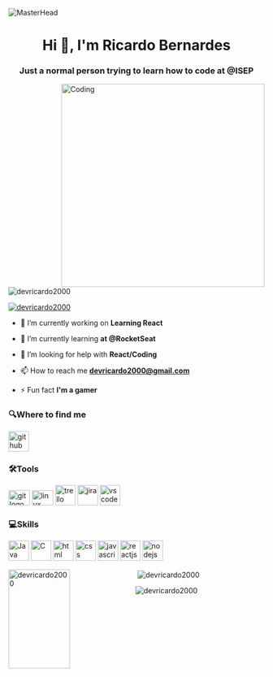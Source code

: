![MasterHead](https://camo.githubusercontent.com/5b1d292467a7b41f288e50d450674ef3cfb99862405c58b6d440957ae3519c22/68747470733a2f2f666972656261736573746f726167652e676f6f676c65617069732e636f6d2f76302f622f666c6578692d636f64696e672e61707073706f742e636f6d2f6f2f64656d706769372d35323066386435662d363364342d343435332d383832322d6462633134396165323766382e6769663f616c743d6d6564696126746f6b656e3d39316330633762322d393363332d343032392d623031312d316138373033633537333064)
<h1 align="center">Hi 👋, I'm Ricardo Bernardes</h1>
<h3 align="center">Just a normal person trying to learn how to code at @ISEP</h3>
<img align="right" alt="Coding" width="400" src="https://media1.giphy.com/media/v1.Y2lkPTc5MGI3NjExbTYzdzM2dGF0M3Z4eHR1azNmMzFrdDdhYTJvMHBnYXIwZmJzZW9wZCZlcD12MV9pbnRlcm5hbF9naWZfYnlfaWQmY3Q9Zw/bGgsc5mWoryfgKBx1u/giphy.gif">

<p align="left"> <img src="https://komarev.com/ghpvc/?username=devricardo2000&label=Profile%20views&color=0e75b6&style=flat" alt="devricardo2000" /> </p>

<p align="left"> <a href="https://twitter.com/devricardo2000" target="blank"><img src="https://img.shields.io/twitter/follow/devricardo2000?logo=twitter&style=for-the-badge" alt="devricardo2000" /></a> </p>

- 🔭 I’m currently working on **Learning React**

- 🌱 I’m currently learning **at @RocketSeat**

- 🤝 I’m looking for help with **React/Coding**

- 📫 How to reach me **devricardo2000@gmail.com**

- ⚡ Fun fact **I'm a gamer**


### 🔍Where to find me
[<img src='https://raw.githubusercontent.com/gauravghongde/social-icons/master/SVG/Color/Github.svg' alt='github' height='40'>](https://github.com/devricardo2000)



### 🛠️Tools
[<img src='https://cdn.jsdelivr.net/gh/devicons/devicon/icons/git/git-original.svg' height='30' width='42' alt='git logo'>](https://github.com/)
[<img src='https://cdn.jsdelivr.net/gh/devicons/devicon/icons/linux/linux-original.svg' height='30' width='42' alt='linux logo'>](https://ubuntu.com/)
[<img src='https://cdn.jsdelivr.net/gh/devicons/devicon/icons/trello/trello-plain.svg' alt='trello' height='40'>](https://trello.com/)
[<img src='https://cdn.jsdelivr.net/gh/devicons/devicon/icons/jira/jira-original-wordmark.svg' alt='jira' height='40'>](https://www.atlassian.com/software/jira)
[<img src='https://cdn.jsdelivr.net/gh/devicons/devicon/icons/vscode/vscode-original.svg' alt='vscode' height='40'>](https://code.visualstudio.com/)
</div>


### 💻Skills
[<img src='https://cdn.jsdelivr.net/gh/devicons/devicon/icons/java/java-original.svg' alt='Java' height='40'>](https://docs.oracle.com/en/java/)
[<img src='https://cdn.jsdelivr.net/gh/devicons/devicon/icons/c/c-original.svg' alt='C' height='40'>](https://www.w3schools.com/c/)
[<img src='https://cdn.jsdelivr.net/gh/devicons/devicon/icons/html5/html5-original.svg' alt='html' height='40'>](https://www.w3schools.com/html/)
[<img src='https://cdn.jsdelivr.net/gh/devicons/devicon/icons/css3/css3-original.svg' alt='css' height='40'>](https://www.w3schools.com/css/)
[<img src='https://cdn.jsdelivr.net/gh/devicons/devicon/icons/javascript/javascript-original.svg' alt='javascript' height='40'>](https://www.w3schools.com/js/)
[<img src='https://cdn.jsdelivr.net/gh/devicons/devicon/icons/react/react-original.svg' alt='reactjs' height='40'>](https://reactjs.org/)
[<img src='https://cdn.jsdelivr.net/gh/devicons/devicon/icons/nodejs/nodejs-original.svg' alt='nodejs' height='40'>](https://nodejs.org/en/)


<p><img align="left" width="49%" height="195px" src="https://github-readme-stats.vercel.app/api/top-langs?username=devricardo2000&show_icons=true&locale=en&layout=compact&theme=tokyonight" alt="devricardo2000" /></p>
<p>&nbsp;<img align="center" src="https://github-readme-stats.vercel.app/api?username=devricardo2000&show_icons=true&locale=en&theme=tokyonight" alt="devricardo2000" /></p>

<p><img align="center" src="https://github-readme-streak-stats.herokuapp.com/?user=devricardo2000&theme=tokyonight" alt="devricardo2000" /></p>



